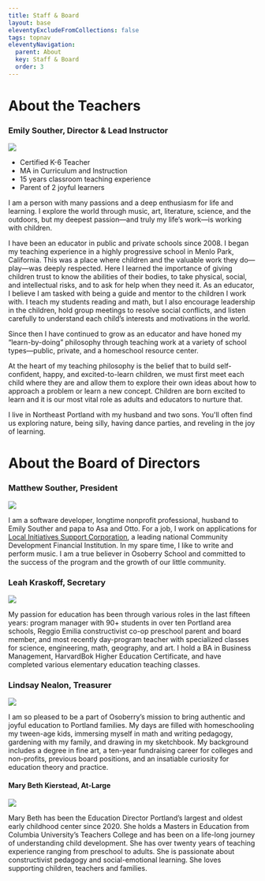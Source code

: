 ```yaml
---
title: Staff & Board
layout: base
eleventyExcludeFromCollections: false
tags: topnav
eleventyNavigation:
  parent: About
  key: Staff & Board
  order: 3
---
```

# About the Teachers

### Emily Souther, Director & Lead Instructor

![](/assets/uploads/emilypic.jpeg)

* Certified K-6 Teacher
* MA in Curriculum and Instruction
* 15 years classroom teaching experience
* Parent of 2 joyful learners

I am a person with many passions and a deep enthusiasm for life and learning. I explore the world through music, art, literature, science, and the outdoors, but my deepest passion—and truly my life’s work—is working with children.

I have been an educator in public and private schools since 2008. I began my teaching experience in a highly progressive school in Menlo Park, California. This was a place where children and the valuable work they do—play—was deeply respected. Here I learned the importance of giving children trust to know the abilities of their bodies, to take physical, social, and intellectual risks, and to ask for help when they need it. As an educator, I believe I am tasked with being a guide and mentor to the children I work with. I teach my students reading and math, but I also encourage leadership in the children, hold group meetings to resolve social conflicts, and listen carefully to understand each child’s interests and motivations in the world.

Since then I have continued to grow as an educator and have honed my “learn-by-doing” philosophy through teaching work at a variety of school types—public, private, and a homeschool resource center.

At the heart of my teaching philosophy is the belief that to build self-confident, happy, and excited-to-learn children, we must first meet each child where they are and allow them to explore their own ideas about how to approach a problem or learn a new concept. Children are born excited to learn and it is our most vital role as adults and educators to nurture that.

I live in Northeast Portland with my husband and two sons. You'll often find us exploring nature, being silly, having dance parties, and reveling in the joy of learning.

# About the Board of Directors

### Matthew Souther, President

![](/assets/uploads/copy-of-copy-of-matthew08.jpg)

I am a software developer, longtime nonprofit professional, husband to Emily Souther and papa to Asa and Otto. For a job, I work on applications for [Local Initiatives Support Corporation](https://www.lisc.org/), a leading national Community Development Financial Institution. In my spare time, I like to write and perform music. I am a true believer in Osoberry School and committed to the success of the program and the growth of our little community.

### Leah Kraskoff, Secretary

![](/assets/uploads/img_2108.jpg)

My passion for education has been through various roles in the last fifteen years: program manager with 90+ students in over ten Portland area schools, Reggio Emilia constructivist co-op preschool parent and board member, and most recently day-program teacher with specialized classes for science, engineering, math, geography, and art. I hold a BA in Business Management, HarvardBok Higher Education Certificate, and have completed various elementary education teaching classes.

### Lindsay Nealon, Treasurer

![](/assets/uploads/image_50412289.jpg)

I am so pleased to be a part of Osoberry’s mission to bring authentic and joyful education to Portland families. My days are filled with homeschooling my tween-age kids, immersing myself in math and writing pedagogy, gardening with my family, and drawing in my sketchbook. My background includes a degree in fine art, a ten-year fundraising career for colleges and non-profits, previous board positions, and an insatiable curiosity for education theory and practice.

#### Mary Beth Kierstead, At-Large 

![](/assets/uploads/marybeth.jpeg)

Mary Beth has been the Education Director Portland’s largest and oldest early childhood center since 2020. She holds a Masters in Education from Columbia University’s Teachers College and has been on a life-long journey of understanding child development. She has over twenty years of teaching experience ranging from preschool to adults. She is passionate about constructivist pedagogy and social-emotional learning. She loves supporting children, teachers and families.
